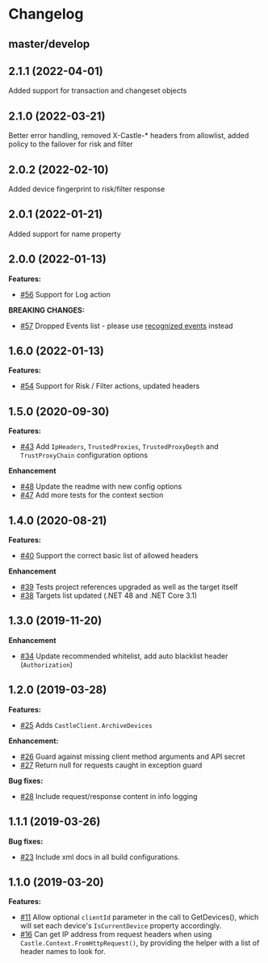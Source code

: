 # Changelog

## master/develop

## 2.1.1 (2022-04-01)

Added support for transaction and changeset objects

## 2.1.0 (2022-03-21)

Better error handling, removed X-Castle-\* headers from allowlist, added policy to the failover for risk and filter

## 2.0.2 (2022-02-10)

Added device fingerprint to risk/filter response

## 2.0.1 (2022-01-21)

Added support for name property

## 2.0.0 (2022-01-13)

**Features:**

- [#56](https://github.com/castle/castle-dotnet/pull/56) Support for Log action

**BREAKING CHANGES:**

- [#57](https://github.com/castle/castle-dotnet/pull/57) Dropped Events list - please use [recognized events](https://docs.castle.io/docs/events) instead

## 1.6.0 (2022-01-13)

**Features:**

- [#54](https://github.com/castle/castle-dotnet/pull/54) Support for Risk / Filter actions, updated headers

## 1.5.0 (2020-09-30)

**Features:**

- [#43](https://github.com/castle/castle-dotnet/pull/43) Add `IpHeaders`, `TrustedProxies`, `TrustedProxyDepth` and `TrustProxyChain` configuration options

**Enhancement**

- [#48](https://github.com/castle/castle-dotnet/pull/48) Update the readme with new config options
- [#47](https://github.com/castle/castle-dotnet/pull/47) Add more tests for the context section

## 1.4.0 (2020-08-21)

**Features:**

- [#40](https://github.com/castle/castle-dotnet/pull/40) Support the correct basic list of allowed headers

**Enhancement**

- [#39](https://github.com/castle/castle-dotnet/pull/39) Tests project references upgraded as well as the target itself
- [#38](https://github.com/castle/castle-dotnet/pull/38) Targets list updated (.NET 48 and .NET Core 3.1)

## 1.3.0 (2019-11-20)

**Enhancement**

- [#34](https://github.com/castle/castle-dotnet/pull/34) Update recommended whitelist, add auto blacklist header (`Authorization`)

## 1.2.0 (2019-03-28)

**Features:**

- [#25](https://github.com/castle/castle-dotnet/pull/25) Adds `CastleClient.ArchiveDevices`

**Enhancement:**

- [#26](https://github.com/castle/castle-dotnet/pull/26) Guard against missing client method arguments and API secret
- [#27](https://github.com/castle/castle-dotnet/pull/27) Return null for requests caught in exception guard

**Bug fixes:**

- [#28](https://github.com/castle/castle-dotnet/pull/28) Include request/response content in info logging

## 1.1.1 (2019-03-26)

**Bug fixes:**

- [#23](https://github.com/castle/castle-dotnet/pull/23) Include xml docs in all build configurations.

## 1.1.0 (2019-03-20)

**Features:**

- [#11](https://github.com/castle/castle-dotnet/pull/11) Allow optional `clientId` parameter in the call to GetDevices(), which will set each device's `IsCurrentDevice` property accordingly.
- [#16](https://github.com/castle/castle-dotnet/pull/16) Can get IP address from request headers when using `Castle.Context.FromHttpRequest()`, by providing the helper with a list of header names to look for.
